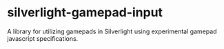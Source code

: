 silverlight-gamepad-input
=========================

A library for utilizing gamepads in Silverlight using experimental gamepad javascript specifications.
